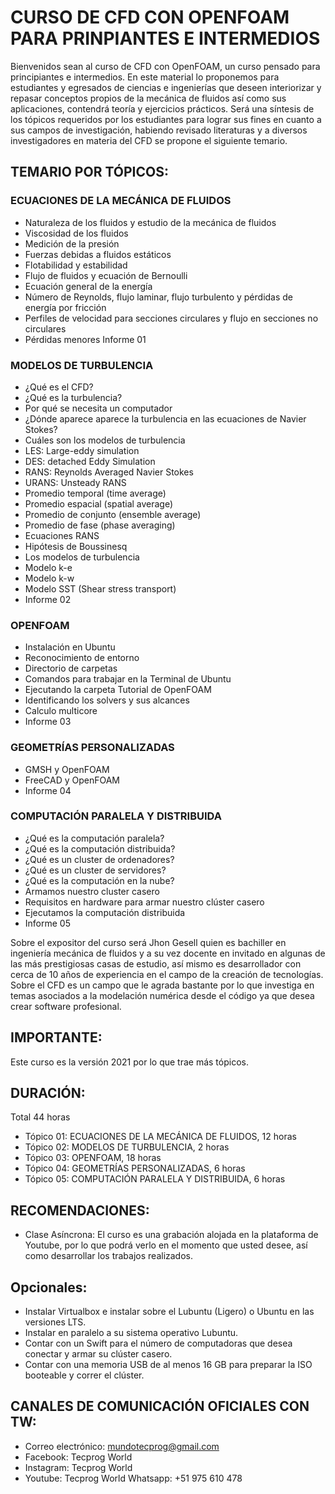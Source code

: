 # CURSO DE CFD CON OPENFOAM PARA PRINPIANTES E INTERMEDIOS

Bienvenidos sean al curso de CFD con OpenFOAM, un curso pensado para principiantes e intermedios. En este material lo proponemos para estudiantes y egresados de ciencias e ingenierías que deseen interiorizar y repasar conceptos propios de la mecánica de fluidos así como sus aplicaciones, contendrá teoría y ejercicios prácticos. Será una síntesis de los tópicos requeridos por los estudiantes para lograr sus fines en cuanto a sus campos de investigación, habiendo revisado literaturas y a diversos investigadores en materia del CFD se propone el siguiente temario.

## TEMARIO POR TÓPICOS:
### ECUACIONES DE LA MECÁNICA DE FLUIDOS
* Naturaleza de los fluidos y estudio de la mecánica de fluidos
* Viscosidad de los fluidos
* Medición de la presión
* Fuerzas debidas a fluidos estáticos
* Flotabilidad y estabilidad
* Flujo de fluidos y ecuación de Bernoulli
* Ecuación general de la energía
* Número de Reynolds, flujo laminar, flujo turbulento y pérdidas de energía por fricción
* Perfiles de velocidad para secciones circulares y flujo en secciones no circulares
* Pérdidas menores
Informe 01
### MODELOS DE TURBULENCIA
* ¿Qué es el CFD?
* ¿Qué es la turbulencia?
* Por qué se necesita un computador
* ¿Dónde aparece aparece la turbulencia en las ecuaciones de Navier Stokes?
* Cuáles son los modelos de turbulencia
* LES: Large-eddy simulation
* DES: detached Eddy Simulation
* RANS: Reynolds Averaged Navier Stokes
* URANS: Unsteady RANS
* Promedio temporal (time average)
* Promedio espacial (spatial average)
* Promedio de conjunto (ensemble average)
* Promedio de fase (phase averaging)
* Ecuaciones RANS
* Hipótesis de Boussinesq
* Los modelos de turbulencia
* Modelo k-e
* Modelo k-w
* Modelo SST (Shear stress transport)
* Informe 02
### OPENFOAM
* Instalación en Ubuntu
* Reconocimiento de entorno
* Directorio de carpetas
* Comandos para trabajar en la Terminal de Ubuntu
* Ejecutando la carpeta Tutorial de OpenFOAM
* Identificando los solvers y sus alcances
* Calculo multicore
* Informe 03
### GEOMETRÍAS PERSONALIZADAS
* GMSH y OpenFOAM
* FreeCAD y OpenFOAM
* Informe 04
### COMPUTACIÓN PARALELA Y DISTRIBUIDA
* ¿Qué es la computación paralela?
* ¿Qué es la computación distribuida?
* ¿Qué es un cluster de ordenadores?
* ¿Qué es un cluster de servidores?
* ¿Qué es la computación en la nube?
* Armamos nuestro cluster casero
* Requisitos en hardware para armar nuestro clúster casero
* Ejecutamos la computación distribuida
* Informe 05

Sobre el expositor del curso será Jhon Gesell quien es bachiller en ingeniería mecánica de fluidos y a su vez docente en invitado en algunas de las más prestigiosas casas de estudio, así mismo es desarrollador con cerca de 10 años de experiencia en el campo de la creación de tecnologías. Sobre el CFD es un campo que le agrada bastante por lo que investiga en temas asociados a la modelación numérica desde el código ya que desea crear software profesional.

## IMPORTANTE:
Este curso es la versión 2021 por lo que trae más tópicos.
## DURACIÓN:
Total 44 horas
- Tópico 01: ECUACIONES DE LA MECÁNICA DE FLUIDOS, 12 horas
- Tópico 02: MODELOS DE TURBULENCIA, 2 horas
- Tópico 03: OPENFOAM, 18 horas
- Tópico 04: GEOMETRÍAS PERSONALIZADAS, 6 horas
- Tópico 05: COMPUTACIÓN PARALELA Y DISTRIBUIDA, 6 horas

## RECOMENDACIONES:
* Clase Asíncrona: El curso es una grabación alojada en la plataforma de Youtube, por lo que podrá verlo en el momento que usted desee, así como desarrollar los trabajos realizados.

## Opcionales:
* Instalar Virtualbox e instalar sobre el Lubuntu (Ligero) o Ubuntu en las versiones LTS.
* Instalar en paralelo a su sistema operativo Lubuntu.
* Contar con un Swift para el número de computadoras que desea conectar y armar su clúster casero.
* Contar con una memoria USB de al menos 16 GB para preparar la ISO booteable y correr el clúster.

## CANALES DE COMUNICACIÓN OFICIALES CON TW:
- Correo electrónico: mundotecprog@gmail.com
- Facebook: Tecprog World
- Instagram: Tecprog World
- Youtube: Tecprog World Whatsapp: +51 975 610 478
